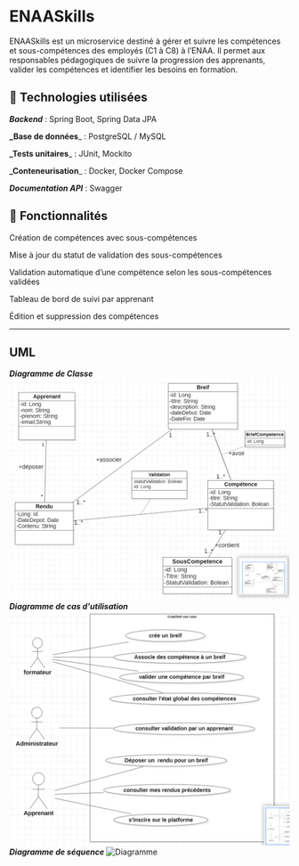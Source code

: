 # ENAASkills

ENAASkills est un microservice destiné à gérer et suivre les compétences et sous-compétences des employés (C1 à C8) à l’ENAA. Il permet aux responsables pédagogiques de suivre la progression des apprenants, valider les compétences et identifier les besoins en formation.

## 🔧 Technologies utilisées

**_Backend_** : Spring Boot, Spring Data JPA

**_Base de données**_ : PostgreSQL / MySQL

**_Tests unitaires**_ : JUnit, Mockito

**_Conteneurisation**_ : Docker, Docker Compose

**_Documentation API_** : Swagger

## 📌 Fonctionnalités

Création de compétences avec sous-compétences

Mise à jour du statut de validation des sous-compétences

Validation automatique d’une compétence selon les sous-compétences validées

Tableau de bord de suivi par apprenant

Édition et suppression des compétences

----------------------------------------------------------------------------------------
## UML
**_Diagramme de Classe_**
![Diagramme](Diagrammes/Diagramme%20de%20Classe.png)
**_Diagramme de cas d'utilisation_**
![Diagramme](Diagrammes/Diagramme%20de%20cas%20d'utilisation.png)
**_Diagramme de séquence_**
![Diagramme](Diagrammes/Diagramme%20de%20séquence.png)
